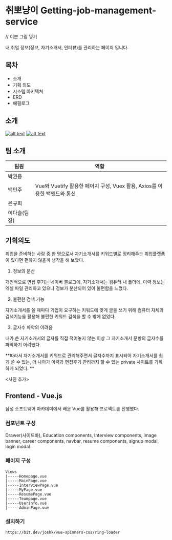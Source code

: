 

# 취뽀냥이  Getting-job-management-service



// 이쁜 그림 넣기

내 취업 정보(정보, 자기소개서, 인터뷰)를 관리하는 페이지 입니다.

## 목차

- 소개
- 기획 의도
- 시스템 아키텍쳐
- ERD
- 에필로그



##  소개

  [![alt text](https://img.shields.io/badge/@vue--cli-v4.1.2-green.svg?longCache=true&style=flat-square)](https://github.com/sindresorhus/query-string) [![alt text](https://img.shields.io/badge/java-v16.4.2-orange.svg?longCache=true&style=flat-square)](https://github.com/facebook/react/)  



## 팀 소개

| 팀원         | 역할                                                         |
| ------------ | ------------------------------------------------------------ |
| 박권응       |                                                              |
| 백민주       | Vue와 Vuetify 활용한 페이지 구성, Vuex 활용, Axios를 이용한 백엔드와 통신 |
| 윤규희       |                                                              |
| 이다슬(팀장) |                                                              |



## 기획의도

취업을 준비하는 사람 중 한 명으로서 자기소개서를 키워드별로 정리해주는 취업플랫폼이 있다면 편하지 않을까 생각을 해 보았다. 

1) 정보의 분산

개인적으로 면접 후기는 네이버 블로그에, 자기소개서는 컴퓨터 내 폴더에, 이력 정보는 엑셀 파일 관리하고 있으나 정보가 분산되어 있어 불편함을 느꼈다. 

2) 불편한 검색 기능

자기소개서를 쓸 때마다 기업이 요구하는 키워드에 맞게 글을 쓰기 위해 컴퓨터 자체의 검색기능을 활용해 불편한 키워드 검색을 할 수 밖에 없었다. 

3) 글자수 파악의 어려움

내가 쓴 자기소개서의 글자를 직접 적어놓지 않는 이상 그 자기소개서 문항의 글자수를 파악하기 어려웠다. 

**따라서 자기소개서를 키워드로 관리해주면서 글자수까지 표시되어 자기소개서를 쉽게 쓸 수 있는, 더 나아가 이력과 면접후기 관리까지 할 수 있는 private 사이트를 기획하게 되었다. **

<사진 추가>

## Frontend - Vue.js

삼성 소프트웨어 아카데미에서 배운 Vue를 활용해 프로젝트를 진행했다. 

### 컴포넌트 구성

Drawer(사이드바), Education components, Interview components, image banner, career components, navbar, resume components, signup modal, login modal

### 페이지 구성

```
Views
|-----Homepage.vue
|-----MainPage.vue
|-----InterviewPage.vue
|-----MyPage.vue
|-----ResumePage.vue
|-----Teampage.vue
|-----Userinfo.vue
|-----AdminPage.vue
```

### 설치하기

```
https://bit.dev/joshk/vue-spinners-css/ring-loader
```

